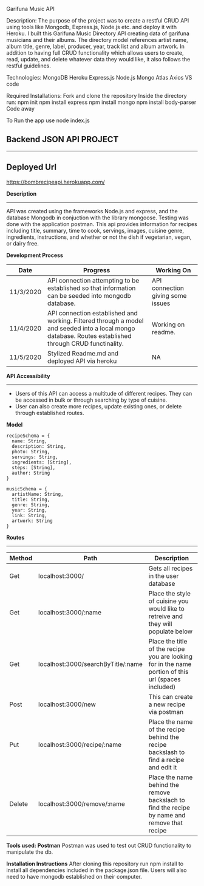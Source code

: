 Garifuna Music API

Description: The purpose of the project was to create a restful CRUD API using tools like Mongodb, Express.js, Node.js etc. and deploy it with Heroku. I built this Garifuna Music Directory API creating data of garifuna musicians and their albums. The directory model references artist name, album title, genre, label, producer, year, track list and album artwork. In addition to having full CRUD functionality which allows users to create, read, update, and delete whatever data they would like, it also follows the restful guidelines.

Technologies: MongoDB Heroku Express.js Node.js Mongo Atlas Axios VS code

Required Installations: Fork and clone the repository Inside the directory run: npm init npm install express npm install mongo npm install body-parser Code away

To Run the app use node index.js

## Backend JSON API PROJECT

---

## Deployed Url

https://bombrecipeapi.herokuapp.com/

**Description**

---

API was created using the frameworks Node.js and express, and the database Mongodb in conjuction with the library mongoose. Testing was done with the application postman. This api provides information for recipes including title, summary, time to cook, servings, images, cuisine genre, ingredients, instructions, and whether or not the dish if vegetarian, vegan, or dairy free.

**Development Process**

| **Date**  | **Progress**                                                                                                                                           | **Working On**                    |
| --------- | ------------------------------------------------------------------------------------------------------------------------------------------------------ | --------------------------------- |
| 11/3/2020 | API connection attempting to be established so that information can be seeded into mongodb database.                                                   | API connection giving some issues |
| 11/4/2020 | API connection established and working. Filtered through a model and seeded into a local mongo database. Routes established through CRUD functinality. | Working on readme.                |
| 11/5/2020 | Stylized Readme.md and deployed API via heroku                                                                                                         | NA                                |

**API Accessibility**

---

- Users of this API can access a multitude of different recipes. They can be accessed in bulk or through searching by type of cuisine.
- User can also create more recipes, update existing ones, or delete through established routes.

**Model**

```
recipeSchema = {
  name: String,
  description: String,
  photo: String,
  servings: String,
  ingredients: [String],
  steps: [String],
  author: String
}

musicSchema = {
  artistName: String,
  title: String,
  genre: String,
  year: String,
  link: String,
  artwork: String
}
```

**Routes**

---

| **Method** | **Path**                           | **Description**                                                                                     |
| ---------- | ---------------------------------- | --------------------------------------------------------------------------------------------------- |
| Get        | localhost:3000/                    | Gets all recipes in the user database                                                               |
| Get        | localhost:3000/:name               | Place the style of cuisine you would like to retreive and they will populate below                  |
| Get        | localhost:3000/searchByTitle/:name | Place the title of the recipe you are looking for in the name portion of this url (spaces included) |
| Post       | localhost:3000/new                 | This can create a new recipe via postman                                                            |
| Put        | localhost:3000/recipe/:name        | Place the name of the recipe behind the recipe backslash to find a recipe and edit it               |
| Delete     | localhost:3000/remove/:name        | Place the name behind the remove backslach to find the recipe by name and remove that recipe        |

**Tools used: Postman**
Postman was used to test out CRUD functionality to manipulate the db.

**Installation Instructions**
After cloning this repository run npm install to install all dependencies included in the package.json file. Users will also need to have mongodb established on their computer.
